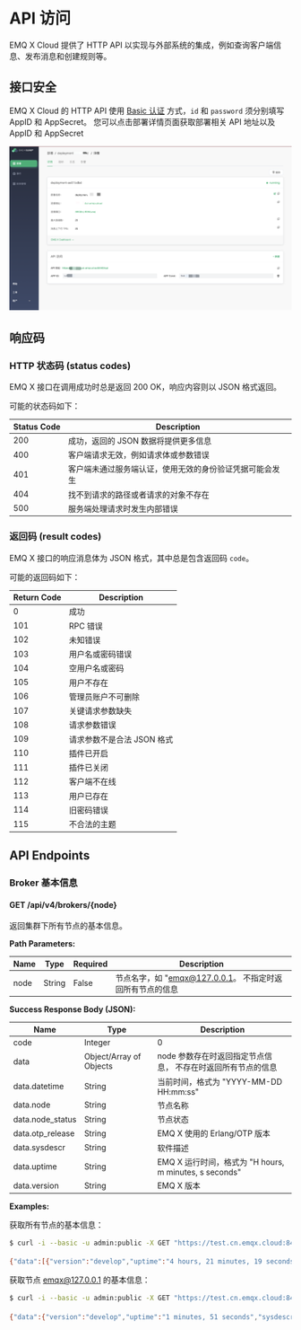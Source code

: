 # API 访问

EMQ X Cloud 提供了 HTTP API 以实现与外部系统的集成，例如查询客户端信息、发布消息和创建规则等。



## 接口安全

EMQ X Cloud 的 HTTP API 使用 [Basic 认证](https://en.wikipedia.org/wiki/Basic_access_authentication) 方式，`id` 和 `password` 须分别填写 AppID 和 AppSecret。 您可以点击部署详情页面获取部署相关 API 地址以及  AppID 和 AppSecret

![view_log](../_assets/deployments/api.png)



## 响应码

### HTTP 状态码 (status codes)

EMQ X 接口在调用成功时总是返回 200 OK，响应内容则以 JSON 格式返回。

可能的状态码如下：

| Status Code | Description                                              |
| ----------- | -------------------------------------------------------- |
| 200         | 成功，返回的 JSON 数据将提供更多信息                     |
| 400         | 客户端请求无效，例如请求体或参数错误                     |
| 401         | 客户端未通过服务端认证，使用无效的身份验证凭据可能会发生 |
| 404         | 找不到请求的路径或者请求的对象不存在                     |
| 500         | 服务端处理请求时发生内部错误                             |

### 返回码 (result codes)

EMQ X 接口的响应消息体为 JSON 格式，其中总是包含返回码 `code`。

可能的返回码如下：

| Return Code | Description                |
| ----------- | -------------------------- |
| 0           | 成功                       |
| 101         | RPC 错误                   |
| 102         | 未知错误                   |
| 103         | 用户名或密码错误           |
| 104         | 空用户名或密码             |
| 105         | 用户不存在                 |
| 106         | 管理员账户不可删除         |
| 107         | 关键请求参数缺失           |
| 108         | 请求参数错误               |
| 109         | 请求参数不是合法 JSON 格式 |
| 110         | 插件已开启                 |
| 111         | 插件已关闭                 |
| 112         | 客户端不在线               |
| 113         | 用户已存在                 |
| 114         | 旧密码错误                 |
| 115         | 不合法的主题               |



## API Endpoints

### Broker 基本信息

#### GET /api/v4/brokers/{node}

返回集群下所有节点的基本信息。

**Path Parameters:**

| Name | Type   | Required | Description                                               |
| ---- | ------ | -------- | --------------------------------------------------------- |
| node | String | False    | 节点名字，如 "emqx@127.0.0.1。 不指定时返回所有节点的信息 |

**Success Response Body (JSON):**

| Name             | Type                    | Description                                                  |
| ---------------- | ----------------------- | ------------------------------------------------------------ |
| code             | Integer                 | 0                                                            |
| data             | Object/Array of Objects | node 参数存在时返回指定节点信息， 不存在时返回所有节点的信息 |
| data.datetime    | String                  | 当前时间，格式为 "YYYY-MM-DD HH:mm:ss"                       |
| data.node        | String                  | 节点名称                                                     |
| data.node_status | String                  | 节点状态                                                     |
| data.otp_release | String                  | EMQ X 使用的 Erlang/OTP 版本                                 |
| data.sysdescr    | String                  | 软件描述                                                     |
| data.uptime      | String                  | EMQ X 运行时间，格式为 "H hours, m minutes, s seconds"       |
| data.version     | String                  | EMQ X 版本                                                   |

**Examples:**

获取所有节点的基本信息：

```bash
$ curl -i --basic -u admin:public -X GET "https://test.cn.emqx.cloud:8443/api/brokers"

{"data":[{"version":"develop","uptime":"4 hours, 21 minutes, 19 seconds","sysdescr":"EMQ X Broker","otp_release":"R21/10.3.5","node_status":"Running","node":"emqx@127.0.0.1","datetime":"2020-02-19 15:27:24"}],"code":0}
```

获取节点 emqx@127.0.0.1 的基本信息：

```bash
$ curl -i --basic -u admin:public -X GET "https://test.cn.emqx.cloud:8443/api/brokers/emqx@127.0.0.1"

{"data":{"version":"develop","uptime":"1 minutes, 51 seconds","sysdescr":"EMQ X Broker","otp_release":"R21/10.3.5","node_status":"Running","node":"emqx@127.0.0.1","datetime":"2020-02-20 14:11:31"},"code":0}
```